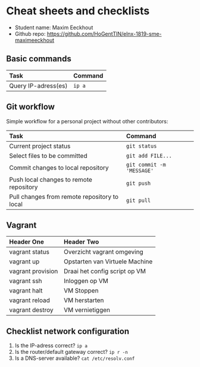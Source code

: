 # Cheat sheets and checklists

- Student name: Maxim Eeckhout
- Github repo: <https://github.com/HoGentTIN/elnx-1819-sme-maximeeckhout>

## Basic commands

| Task                | Command |
| :---                | :---    |
| Query IP-adress(es) | `ip a`  |

## Git workflow

Simple workflow for a personal project without other contributors:

| Task                                         | Command                   |
| :---                                         | :---                      |
| Current project status                       | `git status`              |
| Select files to be committed                 | `git add FILE...`         |
| Commit changes to local repository           | `git commit -m 'MESSAGE'` |
| Push local changes to remote repository      | `git push`                |
| Pull changes from remote repository to local | `git pull`                |

## Vagrant

| Header One     | Header Two     |
| :------------- | :------------- |
| vagrant status       | Overzicht vagrant omgeving       |
| vagrant up       | Opstarten van Virtuele Machine      |
| vagrant provision       | Draai het config script op VM       |
| vagrant ssh       | Inloggen op VM       |
| vagrant halt       | VM Stoppen       |
| vagrant reload       | VM herstarten       |
| vagrant destroy       | VM vernietiggen       |



## Checklist network configuration

1. Is the IP-adress correct? `ip a`
2. Is the router/default gateway correct? `ip r -n`
3. Is a DNS-server available? `cat /etc/resolv.conf`

